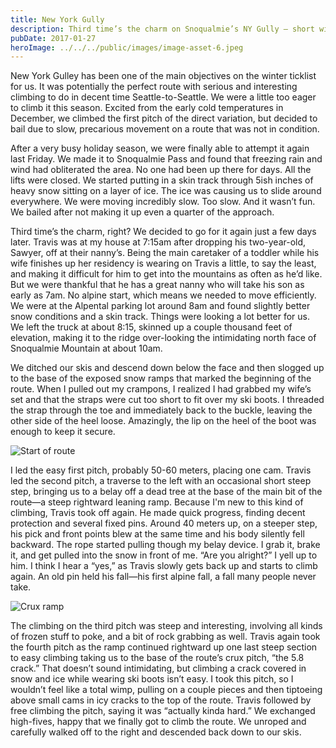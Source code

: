 ```yaml
---
title: New York Gully
description: Third time’s the charm on Snoqualmie’s NY Gully — short window, memorable moments.
pubDate: 2017-01-27
heroImage: ../../../public/images/image-asset-6.jpeg
---
```


New York Gulley has been one of the main objectives on the winter ticklist for us. It was potentially the perfect route with serious and interesting climbing to do in decent time Seattle-to-Seattle. We were a little too eager to climb it this season. Excited from the early cold temperatures in December, we climbed the first pitch of the direct variation, but decided to bail due to slow, precarious movement on a route that was not in condition.

After a very busy holiday season, we were finally able to attempt it again last Friday. We made it to Snoqualmie Pass and found that freezing rain and wind had obliterated the area. No one had been up there for days. All the lifts were closed. We started putting in a skin track through 5ish inches of heavy snow sitting on a layer of ice. The ice was causing us to slide around everywhere. We were moving incredibly slow. Too slow. And it wasn’t fun. We bailed after not making it up even a quarter of the approach.

Third time’s the charm, right? We decided to go for it again just a few days later. Travis was at my house at 7:15am after dropping his two-year-old, Sawyer, off at their nanny’s. Being the main caretaker of a toddler while his wife finishes up her residency is wearing on Travis a little, to say the least, and making it difficult for him to get into the mountains as often as he’d like. But we were thankful that he has a great nanny who will take his son as early as 7am. No alpine start, which means we needed to move efficiently. We were at the Alpental parking lot around 8am and found slightly better snow conditions and a skin track. Things were looking a lot better for us. We left the truck at about 8:15, skinned up a couple thousand feet of elevation, making it to the ridge over-looking the intimidating north face of Snoqualmie Mountain at about 10am.

We ditched our skis and descend down below the face and then slogged up to the base of the exposed snow ramps that marked the beginning of the route. When I pulled out my crampons, I realized I had grabbed my wife’s set and that the straps were cut too short to fit over my ski boots. I threaded the strap through the toe and immediately back to the buckle, leaving the other side of the heel loose. Amazingly, the lip on the heel of the boot was enough to keep it secure.

![Start of route](/assets/image-asset-7.jpeg)

I led the easy first pitch, probably 50-60 meters, placing one cam. Travis led the second pitch, a traverse to the left with an occasional short steep step, bringing us to a belay off a dead tree at the base of the main bit of the route—a steep rightward leaning ramp. Because I'm new to this kind of climbing, Travis took off again. He made quick progress, finding decent protection and several fixed pins. Around 40 meters up, on a steeper step, his pick and front points blew at the same time and his body silently fell backward. The rope started pulling though my belay device. I grab it, brake it, and get pulled into the snow in front of me. “Are you alright?” I yell up to him. I think I hear a “yes,” as Travis slowly gets back up and starts to climb again. An old pin held his fall—his first alpine fall, a fall many people never take.

![Crux ramp](/images/image-asset-8.jpeg)

The climbing on the third pitch was steep and interesting, involving all kinds of frozen stuff to poke, and a bit of rock grabbing as well. Travis again took the fourth pitch as the ramp continued rightward up one last steep section to easy climbing taking us to the base of the route’s crux pitch, “the 5.8 crack.” That doesn’t sound intimidating, but climbing a crack covered in snow and ice while wearing ski boots isn’t easy. I took this pitch, so I wouldn’t feel like a total wimp, pulling on a couple pieces and then tiptoeing above small cams in icy cracks to the top of the route. Travis followed by free climbing the pitch, saying it was “actually kinda hard.” We exchanged high-fives, happy that we finally got to climb the route. We unroped and carefully walked off to the right and descended back down to our skis.
